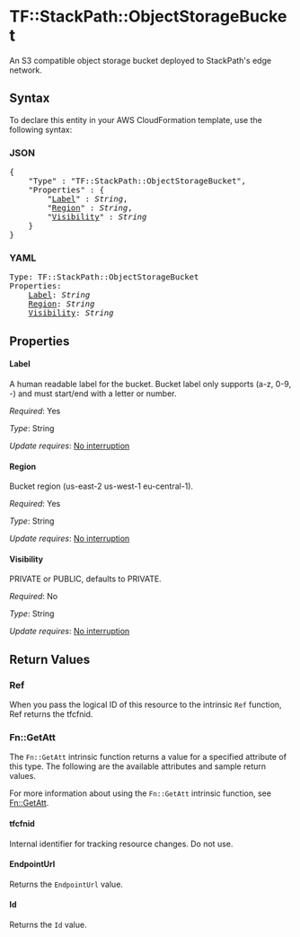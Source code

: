 # TF::StackPath::ObjectStorageBucket

An S3 compatible object storage bucket deployed to StackPath's edge network.

## Syntax

To declare this entity in your AWS CloudFormation template, use the following syntax:

### JSON

<pre>
{
    "Type" : "TF::StackPath::ObjectStorageBucket",
    "Properties" : {
        "<a href="#label" title="Label">Label</a>" : <i>String</i>,
        "<a href="#region" title="Region">Region</a>" : <i>String</i>,
        "<a href="#visibility" title="Visibility">Visibility</a>" : <i>String</i>
    }
}
</pre>

### YAML

<pre>
Type: TF::StackPath::ObjectStorageBucket
Properties:
    <a href="#label" title="Label">Label</a>: <i>String</i>
    <a href="#region" title="Region">Region</a>: <i>String</i>
    <a href="#visibility" title="Visibility">Visibility</a>: <i>String</i>
</pre>

## Properties

#### Label

A human readable label for the bucket. Bucket label only supports (a-z, 0-9, -) and must start/end with a letter or number.

_Required_: Yes

_Type_: String

_Update requires_: [No interruption](https://docs.aws.amazon.com/AWSCloudFormation/latest/UserGuide/using-cfn-updating-stacks-update-behaviors.html#update-no-interrupt)

#### Region

Bucket region (us-east-2 us-west-1 eu-central-1).

_Required_: Yes

_Type_: String

_Update requires_: [No interruption](https://docs.aws.amazon.com/AWSCloudFormation/latest/UserGuide/using-cfn-updating-stacks-update-behaviors.html#update-no-interrupt)

#### Visibility

PRIVATE or PUBLIC, defaults to PRIVATE.

_Required_: No

_Type_: String

_Update requires_: [No interruption](https://docs.aws.amazon.com/AWSCloudFormation/latest/UserGuide/using-cfn-updating-stacks-update-behaviors.html#update-no-interrupt)

## Return Values

### Ref

When you pass the logical ID of this resource to the intrinsic `Ref` function, Ref returns the tfcfnid.

### Fn::GetAtt

The `Fn::GetAtt` intrinsic function returns a value for a specified attribute of this type. The following are the available attributes and sample return values.

For more information about using the `Fn::GetAtt` intrinsic function, see [Fn::GetAtt](https://docs.aws.amazon.com/AWSCloudFormation/latest/UserGuide/intrinsic-function-reference-getatt.html).

#### tfcfnid

Internal identifier for tracking resource changes. Do not use.

#### EndpointUrl

Returns the <code>EndpointUrl</code> value.

#### Id

Returns the <code>Id</code> value.


